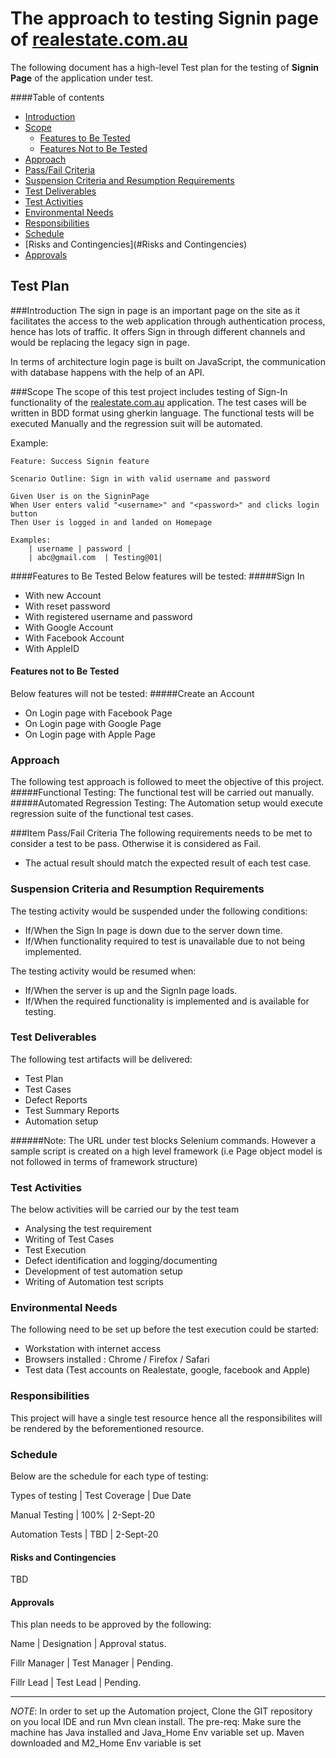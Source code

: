 # The approach to testing Signin page of [realestate.com.au](#https://accounts.realestate.com.au/login?client_id=2fb06dqab95hci46dgldph0382&redirect_uri=https://www.realestate.com.au/auth&response_type=code&state=dnJ-VBXGZc8PT0G0K6YJ5GGd2ko5YwK_P74rHqA5pM5cF02KMbRioXpTvlihPawryN0bJeoESTCCbXvSv-3d4bsT-F3OcO-Nj-rc5V8uxwD6_SLYAZogIWR5AgJK4sJ-bmoSdV-VMyZx5MBfCOaYqri_Syrpj4Lc4LbMOba6Hy5xqOEZ)

The following document has a high-level Test plan for the testing of **Signin Page** of the application under test.



####Table of contents
* [Introduction](#Introduction)
* [Scope](#Scope)
    * [Features to Be Tested](#Features-to-Be-Tested)
    * [Features Not to Be Tested](#Features-Not-to-Be-Tested)
* [Approach](Approach)
* [Pass/Fail Criteria](#Pass/Fail-Criteria)
* [Suspension Criteria and Resumption Requirements](#Suspension-Criteria-and-Resumption-Requirements)
* [Test Deliverables](#Test-Deliverables)
* [Test Activities](#Test-Activities)
* [Environmental Needs](#Environmental-Needs)
* [Responsibilities](#Responsibilities)
* [Schedule](#Schedule)
* [Risks and Contingencies](#Risks and Contingencies)
* [Approvals](#Approvals)

## Test Plan

###Introduction
The sign in page is an important page on the site as it facilitates the access to the web application through authentication process, hence has lots of traffic. It offers Sign in through different channels and would be replacing the legacy sign in page.

In terms of architecture login page is built on JavaScript, the communication with database happens with the help of an API.


###Scope
The scope of this test project includes testing of Sign-In functionality of the [realestate.com.au](#https://accounts.realestate.com.au/login?client_id=2fb06dqab95hci46dgldph0382&redirect_uri=https://www.realestate.com.au/auth&response_type=code&state=dnJ-VBXGZc8PT0G0K6YJ5GGd2ko5YwK_P74rHqA5pM5cF02KMbRioXpTvlihPawryN0bJeoESTCCbXvSv-3d4bsT-F3OcO-Nj-rc5V8uxwD6_SLYAZogIWR5AgJK4sJ-bmoSdV-VMyZx5MBfCOaYqri_Syrpj4Lc4LbMOba6Hy5xqOEZ) application. The test cases will be written in BDD format using gherkin language. 
The functional tests will be executed Manually and the regression suit will be automated.  

Example: 

```Gherkin
Feature: Success Signin feature

Scenario Outline: Sign in with valid username and password

Given User is on the SigninPage
When User enters valid "<username>" and "<password>" and clicks login button
Then User is logged in and landed on Homepage

Examples:
	| username | password |
	| abc@gmail.com  | Testing@01|

```

####Features to Be Tested
Below features will be tested:
#####Sign In 
- With new Account
- With reset password
- With registered username and password
- With Google Account
- With Facebook Account
- With AppleID

#### Features not to Be Tested
Below features will not be tested:
#####Create an Account
- On Login page with Facebook Page
- On Login page with Google Page
- On Login page with Apple Page 

### Approach
The following test approach is followed to meet the objective of this project.
#####Functional Testing:
The functional test will be carried out manually.
#####Automated Regression Testing: 
The Automation setup would execute regression suite of the functional test cases.

###Item Pass/Fail Criteria
The following requirements needs to be met to consider a test to be pass. Otherwise it is considered as Fail.
- The actual result should match the expected result of each test case.
  

### Suspension Criteria and Resumption Requirements
The testing activity would be suspended under the following conditions:
- If/When the Sign In page is down due to the server down time.
- If/When functionality required to test is unavailable due to not being implemented. 

The testing activity would be resumed when:
- If/When the server is up and the SignIn page loads.
- If/When the required functionality is implemented and is available for testing.
  

### Test Deliverables
The following test artifacts will be delivered:
- Test Plan
- Test Cases
- Defect Reports
- Test Summary Reports
- Automation setup

######Note: The URL under test blocks Selenium commands. However a sample script is created on a high level framework (i.e Page object model is not followed in terms of framework structure)

### Test Activities
The below activities will be carried our by the test team
- Analysing the test requirement
- Writing of Test Cases
- Test Execution
- Defect identification and logging/documenting
- Development of test automation setup
- Writing of Automation test scripts

### Environmental Needs
The following need to be set up before the test execution could be started:
- Workstation with internet access
- Browsers installed : Chrome / Firefox / Safari
- Test data (Test accounts on Realestate, google, facebook and Apple)

### Responsibilities
This project will have a single test resource hence all the responsibilites will be rendered by the beforementioned resource.  

### Schedule
Below are the schedule for each type of testing:


Types of testing | Test Coverage | Due Date

Manual Testing	 | 100% 		 | 2-Sept-20

Automation Tests | TBD			 | 2-Sept-20


#### Risks and Contingencies
TBD

#### Approvals
This plan needs to be approved by the following:

Name | Designation | Approval status.

Fillr Manager | Test Manager | Pending.

Fillr Lead | Test Lead | Pending.
________________________________________


*NOTE*: In order to set up the Automation project, Clone the GIT repository on you local IDE and run Mvn clean install. 
The pre-req: Make sure the machine has Java installed and Java_Home Env variable set up. Maven downloaded and M2_Home Env variable is set



